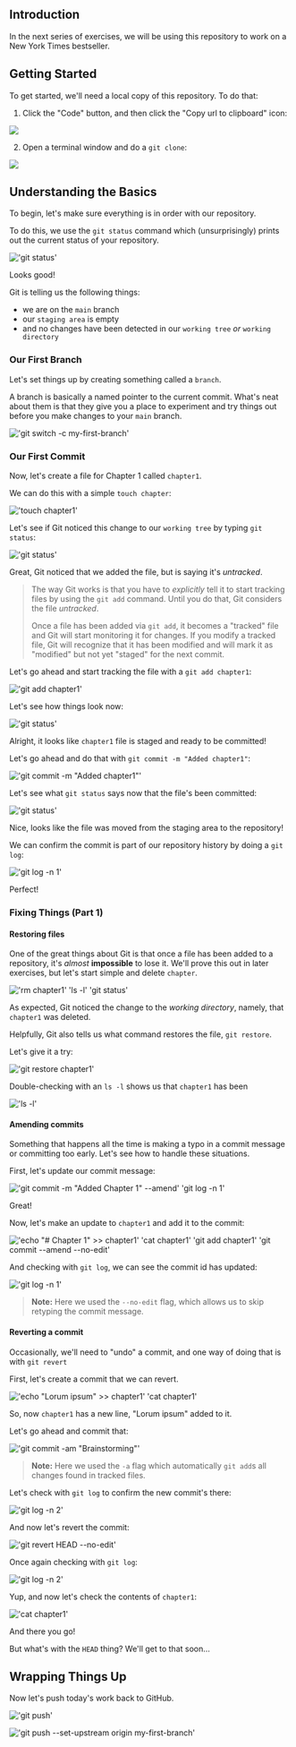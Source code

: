 ## Introduction

In the next series of exercises, we will be using this repository to work on a New York Times bestseller.

## Getting Started

To get started, we'll need a local copy of this repository.  To do that:

1. Click the "Code" button, and then click the "Copy url to clipboard" icon:

![](/images/image-9.png)

2. Open a terminal window and do a `git clone`:

![](/images/image-10.png)

## Understanding the Basics

To begin, let's make sure everything is in order with our repository.

To do this, we use the `git status` command which (unsurprisingly) prints out the current status of your repository.

!['git status'](/images/1-step-shell-0.svg)

Looks good!

Git is telling us the following things:

* we are on the `main` branch
* our `staging area` is empty
* and no changes have been detected in our `working tree` *or* `working directory`

### Our First Branch

Let's set things up by creating something called a `branch`.

A branch is basically a named pointer to the current commit.  What's neat about them is that they give you a place to experiment and try things out before you make changes to your `main` branch.

!['git switch -c my-first-branch'](/images/1-step-shell-1.svg)

### Our First Commit

Now, let's create a file for Chapter 1 called `chapter1`.

We can do this with a simple `touch chapter`:

!['touch chapter1'](/images/1-step-shell-2.svg)

Let's see if Git noticed this change to our `working tree` by typing `git status`:

!['git status'](/images/1-step-shell-3.svg)

Great, Git noticed that we added the file, but is saying it's *untracked*.

> The way Git works is that you have to *explicitly* tell it to start tracking files by using the `git add` command.  Until you do that, Git considers the file *untracked*.
>
> Once a file has been added via `git add`, it becomes a "tracked" file and Git will start monitoring it for changes. If you modify a tracked file, Git will recognize that it has been modified and will mark it as "modified" but not yet "staged" for the next commit.

Let's go ahead and start tracking the file with a `git add chapter1`:

!['git add chapter1'](/images/1-step-shell-4.svg)

Let's see how things look now:

!['git status'](/images/1-step-shell-5.svg)

Alright, it looks like `chapter1` file is staged and ready to be committed!

Let's go ahead and do that with `git commit -m "Added chapter1"`:

!['git commit -m "Added chapter1"'](/images/1-step-shell-6.svg)

Let's see what `git status` says now that the file's been committed:

!['git status'](/images/1-step-shell-7.svg)

Nice, looks like the file was moved from the staging area to the repository!

We can confirm the commit is part of our repository history by doing a `git log`:

!['git log -n 1'](/images/1-step-shell-8.svg)

Perfect!

### Fixing Things (Part 1)

#### Restoring files

One of the great things about Git is that once a file has been added to a repository, it's *almost* **impossible** to lose it.  We'll prove this out in later exercises, but let's start simple and delete `chapter`.

!['rm chapter1' 'ls -l' 'git status'](/images/1-step-shell-9.svg)

As expected, Git noticed the change to the *working directory*, namely, that `chapter1` was deleted.

Helpfully, Git also tells us what command restores the file, `git restore`.

Let's give it a try:

!['git restore chapter1'](/images/1-step-shell-10.svg)

Double-checking with an `ls -l` shows us that `chapter1` has been

!['ls -l'](/images/1-step-shell-11.svg)

#### Amending commits

Something that happens all the time is making a typo in a commit message or committing too early.  Let's see how to handle these situations.

First, let's update our commit message:

!['git commit -m "Added Chapter 1" --amend' 'git log -n 1'](/images/1-step-shell-12.svg)

Great!

Now, let's make an update to `chapter1` and add it to the commit:

!['echo "# Chapter 1" >> chapter1' 'cat chapter1' 'git add chapter1' 'git commit --amend --no-edit'](/images/1-step-shell-13.svg)

And checking with `git log`, we can see the commit id has updated:

!['git log -n 1'](/images/1-step-shell-14.svg)

> **Note:** Here we used the `--no-edit` flag, which allows us to skip retyping the commit message.

#### Reverting a commit

Occasionally, we'll need to "undo" a commit, and one way of doing that is with `git revert`

First, let's create a commit that we can revert.

!['echo "Lorum ipsum" >> chapter1' 'cat chapter1'](/images/1-step-shell-15.svg)

So, now `chapter1` has a new line, "Lorum ipsum" added to it.

Let's go ahead and commit that:

!['git commit -am "Brainstorming"'](/images/1-step-shell-16.svg)

> **Note:** Here we used the `-a` flag which automatically `git add`s all changes found in tracked files.

Let's check with `git log` to confirm the new commit's there:

!['git log -n 2'](/images/1-step-shell-17.svg)

And now let's revert the commit:

!['git revert HEAD --no-edit'](/images/1-step-shell-18.svg)

Once again checking with `git log`:

!['git log -n 2'](/images/1-step-shell-19.svg)

Yup, and now let's check the contents of `chapter1`:

!['cat chapter1'](/images/1-step-shell-20.svg)

And there you go!

But what's with the `HEAD` thing?  We'll get to that soon...

## Wrapping Things Up

Now let's push today's work back to GitHub.

!['git push'](/images/1-step-shell-21.svg)

!['git push --set-upstream origin my-first-branch'](/images/1-step-shell-22.svg)
